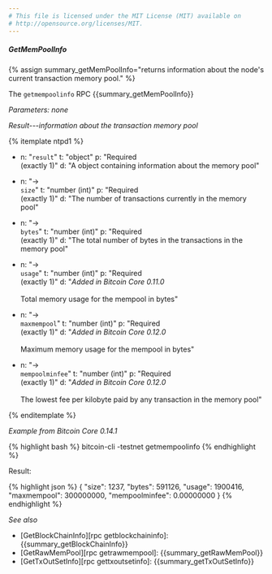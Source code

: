 ```yaml
---
# This file is licensed under the MIT License (MIT) available on
# http://opensource.org/licenses/MIT.
---
```


##### GetMemPoolInfo

{% assign summary_getMemPoolInfo="returns information about the node's current transaction memory pool." %}

The `getmempoolinfo` RPC {{summary_getMemPoolInfo}}

*Parameters: none*

*Result---information about the transaction memory pool*

{% itemplate ntpd1 %}
- n: "`result`"
  t: "object"
  p: "Required<br>(exactly 1)"
  d: "A object containing information about the memory pool"

- n: "→<br>`size`"
  t: "number (int)"
  p: "Required<br>(exactly 1)"
  d: "The number of transactions currently in the memory pool"

- n: "→<br>`bytes`"
  t: "number (int)"
  p: "Required<br>(exactly 1)"
  d: "The total number of bytes in the transactions in the memory pool"

- n: "→<br>`usage`"
  t: "number (int)"
  p: "Required<br>(exactly 1)"
  d: "*Added in Bitcoin Core 0.11.0*<br><br>Total memory usage for the mempool in bytes"

- n: "→<br>`maxmempool`"
  t: "number (int)"
  p: "Required<br>(exactly 1)"
  d: "*Added in Bitcoin Core 0.12.0*<br><br>Maximum memory usage for the mempool in bytes"

- n: "→<br>`mempoolminfee`"
  t: "number (int)"
  p: "Required<br>(exactly 1)"
  d: "*Added in Bitcoin Core 0.12.0*<br><br>The lowest fee per kilobyte paid by any transaction in the memory pool"

{% enditemplate %}

*Example from Bitcoin Core 0.14.1*

{% highlight bash %}
bitcoin-cli -testnet getmempoolinfo
{% endhighlight %}

Result:

{% highlight json %}
{
  "size": 1237,
  "bytes": 591126,
  "usage": 1900416,
  "maxmempool": 300000000,
  "mempoolminfee": 0.00000000
}
{% endhighlight %}

*See also*

* [GetBlockChainInfo][rpc getblockchaininfo]: {{summary_getBlockChainInfo}}
* [GetRawMemPool][rpc getrawmempool]: {{summary_getRawMemPool}}
* [GetTxOutSetInfo][rpc gettxoutsetinfo]: {{summary_getTxOutSetInfo}}

